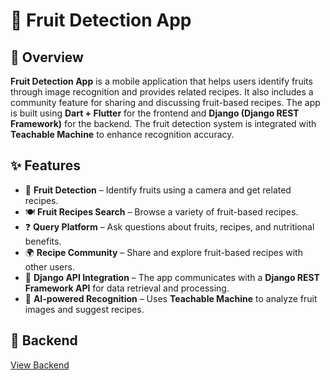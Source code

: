 # 🍎 Fruit Detection App

## 📌 Overview

**Fruit Detection App** is a mobile application that helps users identify fruits through image recognition and provides related recipes. It also includes a community feature for sharing and discussing fruit-based recipes. The app is built using **Dart + Flutter** for the frontend and **Django (Django REST Framework)** for the backend. The fruit detection system is integrated with **Teachable Machine** to enhance recognition accuracy.

## ✨ Features

- 📸 **Fruit Detection** – Identify fruits using a camera and get related recipes.
- 🍽️ **Fruit Recipes Search** – Browse a variety of fruit-based recipes.
- ❓ **Query Platform** – Ask questions about fruits, recipes, and nutritional benefits.
- 🌍 **Recipe Community** – Share and explore fruit-based recipes with other users.
- 🔗 **Django API Integration** – The app communicates with a **Django REST Framework API** for data retrieval and processing.
- 🧠 **AI-powered Recognition** – Uses **Teachable Machine** to analyze fruit images and suggest recipes.

## 🔗 Backend
[View Backend](https://github.com/hsinyi-lin/fruit_detection_api.git)

